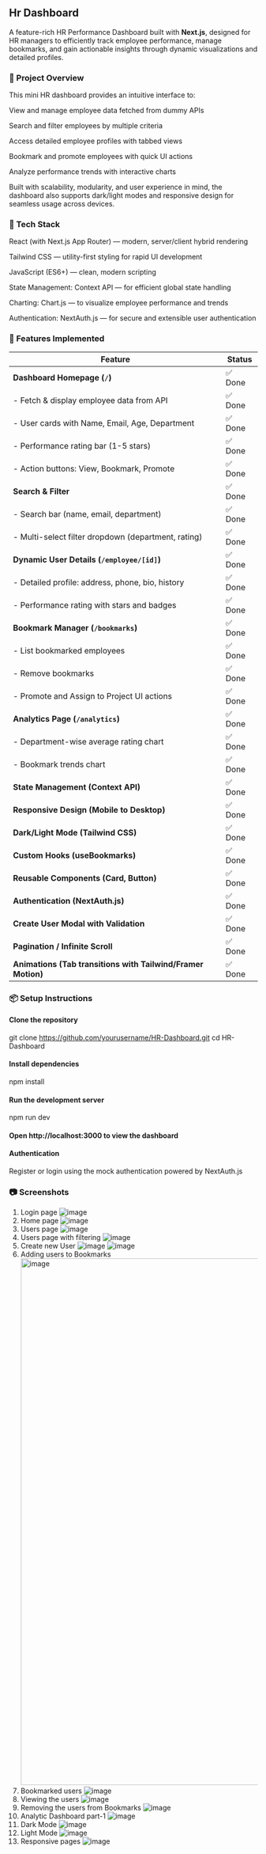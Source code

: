 ## Hr Dashboard

A feature-rich HR Performance Dashboard built with **Next.js**, designed for HR managers to efficiently track employee performance, manage bookmarks, and gain actionable insights through dynamic visualizations and detailed profiles.

### 🚀 Project Overview
This mini HR dashboard provides an intuitive interface to:

View and manage employee data fetched from dummy APIs

Search and filter employees by multiple criteria

Access detailed employee profiles with tabbed views

Bookmark and promote employees with quick UI actions

Analyze performance trends with interactive charts

Built with scalability, modularity, and user experience in mind, the dashboard also supports dark/light modes and responsive design for seamless usage across devices.
### 🔧 Tech Stack
React (with Next.js App Router) — modern, server/client hybrid rendering

Tailwind CSS — utility-first styling for rapid UI development

JavaScript (ES6+) — clean, modern scripting

State Management: Context API — for efficient global state handling

Charting: Chart.js — to visualize employee performance and trends

Authentication: NextAuth.js — for secure and extensible user authentication

### 🎯 Features Implemented
| Feature                                                      | Status |
| ------------------------------------------------------------ | ------ |
| **Dashboard Homepage (`/`)**                                 | ✅ Done |
| - Fetch & display employee data from API                     | ✅ Done |
| - User cards with Name, Email, Age, Department               | ✅ Done |
| - Performance rating bar (1-5 stars)                         | ✅ Done |
| - Action buttons: View, Bookmark, Promote                    | ✅ Done |
| **Search & Filter**                                          | ✅ Done |
| - Search bar (name, email, department)                       | ✅ Done |
| - Multi-select filter dropdown (department, rating)          | ✅ Done |
| **Dynamic User Details (`/employee/[id]`)**                  | ✅ Done |
| - Detailed profile: address, phone, bio, history             | ✅ Done |
| - Performance rating with stars and badges                   | ✅ Done |
| **Bookmark Manager (`/bookmarks`)**                          | ✅ Done |
| - List bookmarked employees                                  | ✅ Done |
| - Remove bookmarks                                           | ✅ Done |
| - Promote and Assign to Project UI actions                   | ✅ Done |
| **Analytics Page (`/analytics`)**                            | ✅ Done |
| - Department-wise average rating chart                       | ✅ Done |
| - Bookmark trends chart                                      | ✅ Done |
| **State Management (Context API)**                           | ✅ Done |
| **Responsive Design (Mobile to Desktop)**                    | ✅ Done |
| **Dark/Light Mode (Tailwind CSS)**                           | ✅ Done |
| **Custom Hooks (useBookmarks)**                              | ✅ Done |
| **Reusable Components (Card, Button)**                       | ✅ Done |
| **Authentication (NextAuth.js)**                             | ✅ Done |
| **Create User Modal with Validation**                        | ✅ Done |
| **Pagination / Infinite Scroll**                             | ✅ Done |
| **Animations (Tab transitions with Tailwind/Framer Motion)** | ✅ Done |

### 📦 Setup Instructions
#### Clone the repository
   git clone https://github.com/yourusername/HR-Dashboard.git
    cd HR-Dashboard
#### Install dependencies
   npm install
#### Run the development server
   npm run dev
#### Open http://localhost:3000 to view the dashboard
#### Authentication
   Register or login using the mock authentication powered by NextAuth.js

### 📷 Screenshots
1. Login page
   ![image](https://github.com/user-attachments/assets/ad94d830-d4b6-431c-97a6-1d208d5ca421)
2. Home page
   ![image](https://github.com/user-attachments/assets/aeb763d4-bda0-4c3a-ad3d-7d1c07939e01)
3. Users page
   ![image](https://github.com/user-attachments/assets/4b721889-71cb-422a-9305-2d75989e5acc)
4. Users page with filtering
   ![image](https://github.com/user-attachments/assets/1e2104d1-7a85-468e-92d6-22a5ce51fff2)
5. Create new User 
   ![image](https://github.com/user-attachments/assets/e0bc95ce-bd52-4866-a147-8b3e0bdc38f2)
   ![image](https://github.com/user-attachments/assets/d3112236-a156-4d5a-9e22-b8537ba357c7)
7. Adding users to Bookmarks
   <img width="1065" alt="image" src="https://github.com/user-attachments/assets/c75e515f-285f-446c-a524-65f2d6b545cd" />
8. Bookmarked users
   ![image](https://github.com/user-attachments/assets/b60a31b5-1603-48c0-b8d2-a9b02400a598)
9. Viewing the users
   ![image](https://github.com/user-attachments/assets/94968915-0599-480b-bf7d-0669d29d7eeb)
10. Removing the users from Bookmarks
    ![image](https://github.com/user-attachments/assets/2989d6d5-1c2a-44a2-8973-33c980b79492)
11. Analytic Dashboard part-1
    ![image](https://github.com/user-attachments/assets/4493b876-2a3e-481f-8624-a6ab00a349d4)
12. Dark Mode
    ![image](https://github.com/user-attachments/assets/eb7590a7-a0b0-47e6-b976-b4713b9b4f2b)
13. Light Mode
    ![image](https://github.com/user-attachments/assets/d99a478c-252d-4629-8eb7-656645efc287)
14. Responsive pages
    ![image](https://github.com/user-attachments/assets/2565c87d-864d-478f-8150-7666acc03923)

